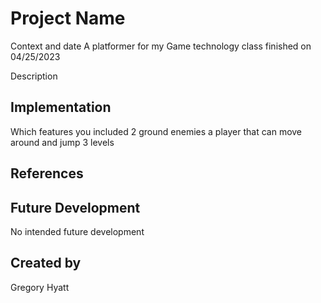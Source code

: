 # Project Name

Context and date
A platformer for my Game technology class finished on 04/25/2023

Description

## Implementation
Which features you included
2 ground enemies
a player that can move around and jump
3 levels

## References

## Future Development
No intended future development

## Created by
Gregory Hyatt
